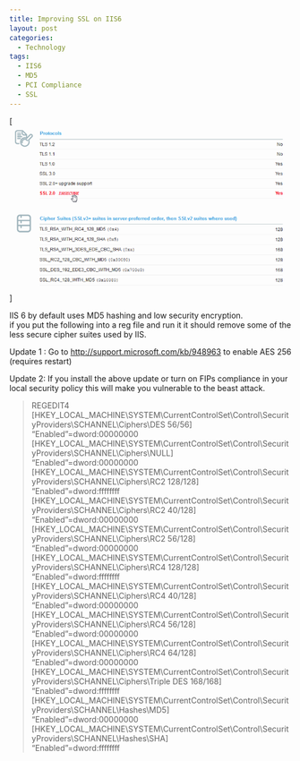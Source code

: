 ```yaml
---
title: Improving SSL on IIS6
layout: post
categories:
  - Technology
tags:
  - IIS6
  - MD5
  - PCI Compliance
  - SSL
---
```

[![](/assets/images/2011/12/before-ssl.png "before-ssl")]

IIS 6 by default uses MD5 hashing and low security encryption.  
if you put the following into a reg file and run it it should remove some of the less secure cipher suites used by IIS.

Update 1 : Go to <http://support.microsoft.com/kb/948963> to enable AES 256 (requires restart)

Update 2: If you install the above update or turn on FIPs compliance in your local security policy this will make you vulnerable to the beast attack.
<!-- more -->

> REGEDIT4  
> [HKEY\_LOCAL\_MACHINE\SYSTEM\CurrentControlSet\Control\SecurityProviders\SCHANNEL\Ciphers\DES 56/56]  
> “Enabled”=dword:00000000  
> [HKEY\_LOCAL\_MACHINE\SYSTEM\CurrentControlSet\Control\SecurityProviders\SCHANNEL\Ciphers\NULL]  
> “Enabled”=dword:00000000  
> [HKEY\_LOCAL\_MACHINE\SYSTEM\CurrentControlSet\Control\SecurityProviders\SCHANNEL\Ciphers\RC2 128/128]  
> “Enabled”=dword:ffffffff  
> [HKEY\_LOCAL\_MACHINE\SYSTEM\CurrentControlSet\Control\SecurityProviders\SCHANNEL\Ciphers\RC2 40/128]  
> “Enabled”=dword:00000000  
> [HKEY\_LOCAL\_MACHINE\SYSTEM\CurrentControlSet\Control\SecurityProviders\SCHANNEL\Ciphers\RC2 56/128]  
> “Enabled”=dword:00000000  
> [HKEY\_LOCAL\_MACHINE\SYSTEM\CurrentControlSet\Control\SecurityProviders\SCHANNEL\Ciphers\RC4 128/128]  
> “Enabled”=dword:ffffffff  
> [HKEY\_LOCAL\_MACHINE\SYSTEM\CurrentControlSet\Control\SecurityProviders\SCHANNEL\Ciphers\RC4 40/128]  
> “Enabled”=dword:00000000  
> [HKEY\_LOCAL\_MACHINE\SYSTEM\CurrentControlSet\Control\SecurityProviders\SCHANNEL\Ciphers\RC4 56/128]  
> “Enabled”=dword:00000000  
> [HKEY\_LOCAL\_MACHINE\SYSTEM\CurrentControlSet\Control\SecurityProviders\SCHANNEL\Ciphers\RC4 64/128]  
> “Enabled”=dword:00000000  
> [HKEY\_LOCAL\_MACHINE\SYSTEM\CurrentControlSet\Control\SecurityProviders\SCHANNEL\Ciphers\Triple DES 168/168]  
> “Enabled”=dword:ffffffff  
> [HKEY\_LOCAL\_MACHINE\SYSTEM\CurrentControlSet\Control\SecurityProviders\SCHANNEL\Hashes\MD5]  
> “Enabled”=dword:00000000  
> [HKEY\_LOCAL\_MACHINE\SYSTEM\CurrentControlSet\Control\SecurityProviders\SCHANNEL\Hashes\SHA]  
> “Enabled”=dword:ffffffff